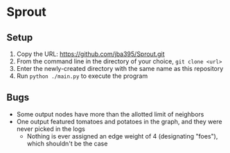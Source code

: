 # Sprout

## Setup
1. Copy the URL: https://github.com/jba395/Sprout.git
1. From the command line in the directory of your choice, `git clone <url>`
1. Enter the newly-created directory with the same name as this repository
1. Run `python ./main.py` to execute the program

## Bugs
- Some output nodes have more than the allotted limit of neighbors
- One output featured tomatoes and potatoes in the graph, and they were never picked in the logs
    - Nothing is ever assigned an edge weight of 4 (designating "foes"), which shouldn't be the case